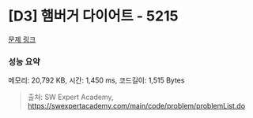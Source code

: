 # [D3] 햄버거 다이어트 - 5215 

[문제 링크](https://swexpertacademy.com/main/code/problem/problemDetail.do?contestProbId=AWT-lPB6dHUDFAVT) 

### 성능 요약

메모리: 20,792 KB, 시간: 1,450 ms, 코드길이: 1,515 Bytes



> 출처: SW Expert Academy, https://swexpertacademy.com/main/code/problem/problemList.do